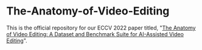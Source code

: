 # The-Anatomy-of-Video-Editing
This is the official repository for our ECCV 2022 paper titled, "[The Anatomy of Video Editing: A Dataset and Benchmark Suite for AI-Assisted Video Editing](https://www.ecva.net/papers/eccv_2022/papers_ECCV/papers/136680195.pdf)".



